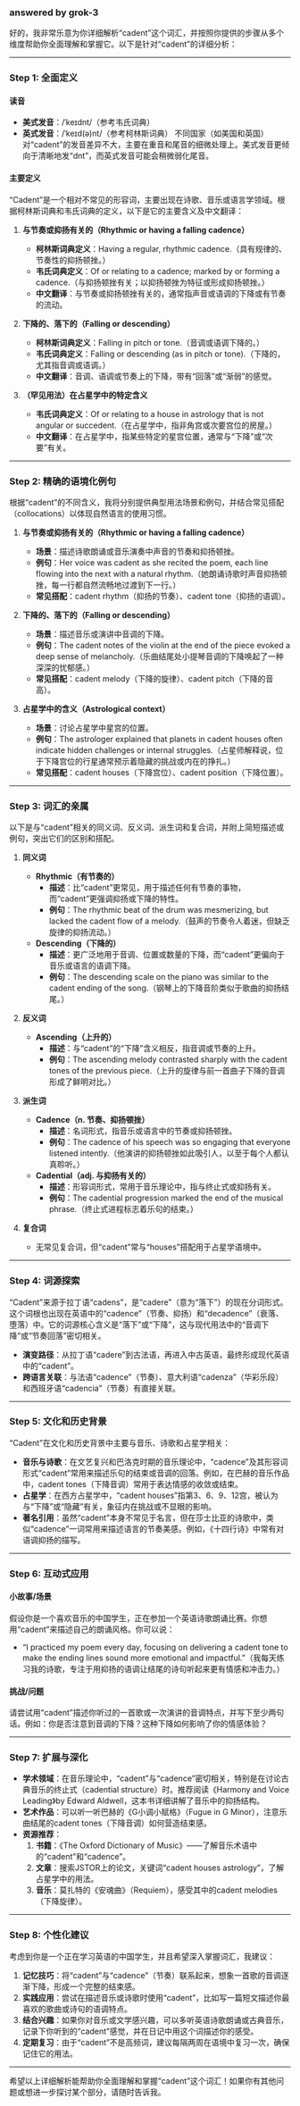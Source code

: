 ### answered by grok-3
好的，我非常乐意为你详细解析“cadent”这个词汇，并按照你提供的步骤从多个维度帮助你全面理解和掌握它。以下是针对“cadent”的详细分析：

---

### Step 1: 全面定义

#### 读音
- **美式发音**：/ˈkeɪdnt/（参考韦氏词典）
- **英式发音**：/ˈkeɪd(ə)nt/（参考柯林斯词典）
不同国家（如美国和英国）对“cadent”的发音差异不大，主要在重音和尾音的细微处理上。美式发音更倾向于清晰地发“dnt”，而英式发音可能会稍微弱化尾音。

#### 主要定义
“Cadent”是一个相对不常见的形容词，主要出现在诗歌、音乐或语言学领域。根据柯林斯词典和韦氏词典的定义，以下是它的主要含义及中文翻译：

1. **与节奏或抑扬有关的（Rhythmic or having a falling cadence）**
   - **柯林斯词典定义**：Having a regular, rhythmic cadence.（具有规律的、节奏性的抑扬顿挫。）
   - **韦氏词典定义**：Of or relating to a cadence; marked by or forming a cadence.（与抑扬顿挫有关；以抑扬顿挫为特征或形成抑扬顿挫。）
   - **中文翻译**：与节奏或抑扬顿挫有关的，通常指声音或语调的下降或有节奏的流动。
   
2. **下降的、落下的（Falling or descending）**
   - **柯林斯词典定义**：Falling in pitch or tone.（音调或语调下降的。）
   - **韦氏词典定义**：Falling or descending (as in pitch or tone).（下降的，尤其指音调或语调。）
   - **中文翻译**：音调、语调或节奏上的下降，带有“回落”或“渐弱”的感觉。

3. **（罕见用法）在占星学中的特定含义**
   - **韦氏词典定义**：Of or relating to a house in astrology that is not angular or succedent.（在占星学中，指非角宫或次要宫位的房屋。）
   - **中文翻译**：在占星学中，指某些特定的星宫位置，通常与“下降”或“次要”有关。

---

### Step 2: 精确的语境化例句

根据“cadent”的不同含义，我将分别提供典型用法场景和例句，并结合常见搭配（collocations）以体现自然语言的使用习惯。

1. **与节奏或抑扬有关的（Rhythmic or having a falling cadence）**
   - **场景**：描述诗歌朗诵或音乐演奏中声音的节奏和抑扬顿挫。
   - **例句**：Her voice was cadent as she recited the poem, each line flowing into the next with a natural rhythm.（她朗诵诗歌时声音抑扬顿挫，每一行都自然流畅地过渡到下一行。）
   - **常见搭配**：cadent rhythm（抑扬的节奏）、cadent tone（抑扬的语调）。

2. **下降的、落下的（Falling or descending）**
   - **场景**：描述音乐或演讲中音调的下降。
   - **例句**：The cadent notes of the violin at the end of the piece evoked a deep sense of melancholy.（乐曲结尾处小提琴音调的下降唤起了一种深深的忧郁感。）
   - **常见搭配**：cadent melody（下降的旋律）、cadent pitch（下降的音高）。

3. **占星学中的含义（Astrological context）**
   - **场景**：讨论占星学中星宫的位置。
   - **例句**：The astrologer explained that planets in cadent houses often indicate hidden challenges or internal struggles.（占星师解释说，位于下降宫位的行星通常预示着隐藏的挑战或内在的挣扎。）
   - **常见搭配**：cadent houses（下降宫位）、cadent position（下降位置）。

---

### Step 3: 词汇的亲属

以下是与“cadent”相关的同义词、反义词、派生词和复合词，并附上简短描述或例句，突出它们的区别和搭配。

1. **同义词**
   - **Rhythmic（有节奏的）**
     - **描述**：比“cadent”更常见，用于描述任何有节奏的事物，而“cadent”更强调抑扬或下降的特性。
     - **例句**：The rhythmic beat of the drum was mesmerizing, but lacked the cadent flow of a melody.（鼓声的节奏令人着迷，但缺乏旋律的抑扬流动。）
   - **Descending（下降的）**
     - **描述**：更广泛地用于音调、位置或数量的下降，而“cadent”更偏向于音乐或语言的语调下降。
     - **例句**：The descending scale on the piano was similar to the cadent ending of the song.（钢琴上的下降音阶类似于歌曲的抑扬结尾。）

2. **反义词**
   - **Ascending（上升的）**
     - **描述**：与“cadent”的“下降”含义相反，指音调或节奏的上升。
     - **例句**：The ascending melody contrasted sharply with the cadent tones of the previous piece.（上升的旋律与前一首曲子下降的音调形成了鲜明对比。）

3. **派生词**
   - **Cadence（n. 节奏、抑扬顿挫）**
     - **描述**：名词形式，指音乐或语言中的节奏或抑扬顿挫。
     - **例句**：The cadence of his speech was so engaging that everyone listened intently.（他演讲的抑扬顿挫如此吸引人，以至于每个人都认真聆听。）
   - **Cadential（adj. 与抑扬有关的）**
     - **描述**：形容词形式，常用于音乐理论中，指与终止式或抑扬有关。
     - **例句**：The cadential progression marked the end of the musical phrase.（终止式进程标志着乐句的结束。）

4. **复合词**
   - 无常见复合词，但“cadent”常与“houses”搭配用于占星学语境中。

---

### Step 4: 词源探索

“Cadent”来源于拉丁语“cadens”，是“cadere”（意为“落下”）的现在分词形式。这个词根也出现在英语中的“cadence”（节奏、抑扬）和“decadence”（衰落、堕落）中。它的词源核心含义是“落下”或“下降”，这与现代用法中的“音调下降”或“节奏回落”密切相关。

- **演变路径**：从拉丁语“cadere”到古法语，再进入中古英语，最终形成现代英语中的“cadent”。
- **跨语言关联**：与法语“cadence”（节奏）、意大利语“cadenza”（华彩乐段）和西班牙语“cadencia”（节奏）有直接关联。

---

### Step 5: 文化和历史背景

“Cadent”在文化和历史背景中主要与音乐、诗歌和占星学相关：
- **音乐与诗歌**：在文艺复兴和巴洛克时期的音乐理论中，“cadence”及其形容词形式“cadent”常用来描述乐句的结束或音调的回落。例如，在巴赫的音乐作品中，cadent tones（下降音调）常用于表达情感的收敛或结束。
- **占星学**：在西方占星学中，“cadent houses”指第3、6、9、12宫，被认为与“下降”或“隐藏”有关，象征内在挑战或不显眼的影响。
- **著名引用**：虽然“cadent”本身不常见于名言，但在莎士比亚的诗歌中，类似“cadence”一词常用来描述语言的节奏美感。例如，《十四行诗》中常有对语调抑扬的描写。

---

### Step 6: 互动式应用

#### 小故事/场景
假设你是一个喜欢音乐的中国学生，正在参加一个英语诗歌朗诵比赛。你想用“cadent”来描述自己的朗诵风格。你可以说：
- “I practiced my poem every day, focusing on delivering a cadent tone to make the ending lines sound more emotional and impactful.”（我每天练习我的诗歌，专注于用抑扬的语调让结尾的诗句听起来更有情感和冲击力。）

#### 挑战/问题
请尝试用“cadent”描述你听过的一首歌或一次演讲的音调特点，并写下至少两句话。例如：你是否注意到音调的下降？这种下降如何影响了你的情感体验？

---

### Step 7: 扩展与深化

- **学术领域**：在音乐理论中，“cadent”与“cadence”密切相关，特别是在讨论古典音乐的终止式（cadential structure）时。推荐阅读《Harmony and Voice Leading》by Edward Aldwell，这本书详细讲解了音乐中的抑扬结构。
- **艺术作品**：可以听一听巴赫的《G小调小赋格》（Fugue in G Minor），注意乐曲结尾的cadent tones（下降音调）如何营造结束感。
- **资源推荐**：
  1. **书籍**：《The Oxford Dictionary of Music》——了解音乐术语中的“cadent”和“cadence”。
  2. **文章**：搜索JSTOR上的论文，关键词“cadent houses astrology”，了解占星学中的用法。
  3. **音乐**：莫扎特的《安魂曲》（Requiem），感受其中的cadent melodies（下降旋律）。

---

### Step 8: 个性化建议

考虑到你是一个正在学习英语的中国学生，并且希望深入掌握词汇，我建议：
1. **记忆技巧**：将“cadent”与“cadence”（节奏）联系起来，想象一首歌的音调逐渐下降，形成一个完整的结束感。
2. **实践应用**：尝试在描述音乐或诗歌时使用“cadent”，比如写一篇短文描述你最喜欢的歌曲或诗句的语调特点。
3. **结合兴趣**：如果你对音乐或文学感兴趣，可以多听英语诗歌朗诵或古典音乐，记录下你听到的“cadent”感觉，并在日记中用这个词描述你的感受。
4. **定期复习**：由于“cadent”不是高频词，建议每隔两周在语境中复习一次，确保记住它的用法。

---

希望以上详细解析能帮助你全面理解和掌握“cadent”这个词汇！如果你有其他问题或想进一步探讨某个部分，请随时告诉我。